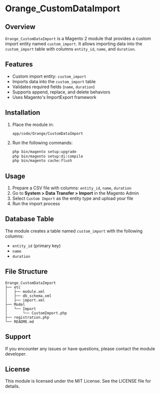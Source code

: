 # Orange_CustomDataImport

## Overview
`Orange_CustomDataImport` is a Magento 2 module that provides a custom import entity named `custom_import`. It allows importing data into the `custom_import` table with columns `entity_id`, `name`, and `duration`.

## Features
- Custom import entity: `custom_import`
- Imports data into the `custom_import` table
- Validates required fields (`name`, `duration`)
- Supports append, replace, and delete behaviors
- Uses Magento's ImportExport framework

## Installation
1. Place the module in:
	```
	app/code/Orange/CustomDataImport
	```
2. Run the following commands:
	```bash
	php bin/magento setup:upgrade
	php bin/magento setup:di:compile
	php bin/magento cache:flush
	```

## Usage
1. Prepare a CSV file with columns: `entity_id`, `name`, `duration`
2. Go to **System > Data Transfer > Import** in the Magento Admin
3. Select `Custom Import` as the entity type and upload your file
4. Run the import process

## Database Table
The module creates a table named `custom_import` with the following columns:
- `entity_id` (primary key)
- `name`
- `duration`

## File Structure
```
Orange_CustomDataImport
├── etc
│   ├── module.xml
│   ├── db_schema.xml
│   ├── import.xml
├── Model
│   └── Import
│       └── CustomImport.php
├── registration.php
└── README.md
```

## Support
If you encounter any issues or have questions, please contact the module developer.

## License
This module is licensed under the MIT License. See the LICENSE file for details.
